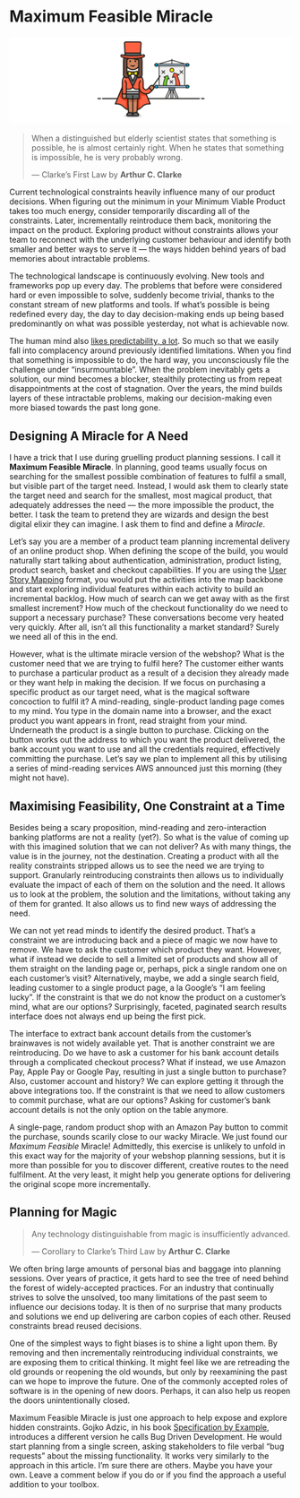 # Maximum Feasible Miracle

![Magician with slides](background.png)

> When a distinguished but elderly scientist states that something is possible,
> he is almost certainly right. When he states that something is impossible, he
> is very probably wrong.
>
> — Clarke’s First Law by **Arthur C. Clarke**

Current technological constraints heavily influence many of our product
decisions. When figuring out the minimum in your Minimum Viable Product takes
too much energy, consider temporarily discarding all of the constraints. Later,
incrementally reintroduce them back, monitoring the impact on the product.
Exploring product without constraints allows your team to reconnect with the
underlying customer behaviour and identify both smaller and better ways to
serve it — the ways hidden behind years of bad memories about intractable
problems.

The technological landscape is continuously evolving. New tools and frameworks
pop up every day. The problems that before were considered hard or even
impossible to solve, suddenly become trivial, thanks to the constant stream of
new platforms and tools. If what’s possible is being redefined every day, the
day to day decision-making ends up being based predominantly on what was
possible yesterday, not what is achievable now.

The human mind also [likes predictability, a
lot](/posts/2016/1/innovation-slider). So much so that we easily fall into
complacency around previously identified limitations. When you find that
something is impossible to do, the hard way, you unconsciously file the
challenge under “insurmountable”. When the problem inevitably gets a solution,
our mind becomes a blocker, stealthily protecting us from repeat
disappointments at the cost of stagnation. Over the years, the mind builds
layers of these intractable problems, making our decision-making even more
biased towards the past long gone.

## Designing A Miracle for A Need

I have a trick that I use during gruelling product planning sessions. I call it
**Maximum Feasible Miracle**. In planning, good teams usually focus on
searching for the smallest possible combination of features to fulfil a small,
but visible part of the target need. Instead, I would ask them to clearly state
the target need and search for the smallest, most magical product, that
adequately addresses the need — the more impossible the product, the better. I
task the team to pretend they are wizards and design the best digital elixir
they can imagine. I ask them to find and define a _Miracle_.

Let’s say you are a member of a product team planning incremental delivery of
an online product shop. When defining the scope of the build, you would
naturally start talking about authentication, administration, product listing,
product search, basket and checkout capabilities. If you are using the [User
Story Mapping](https://www.jpattonassociates.com/user-story-mapping/) format,
you would put the activities into the map backbone and start exploring
individual features within each activity to build an incremental backlog. How
much of search can we get away with as the first smallest increment? How much
of the checkout functionality do we need to support a necessary purchase? These
conversations become very heated very quickly. After all, isn’t all this
functionality a market standard? Surely we need all of this in the end.

However, what is the ultimate miracle version of the webshop? What is the
customer need that we are trying to fulfil here? The customer either wants to
purchase a particular product as a result of a decision they already made or
they want help in making the decision. If we focus on purchasing a specific
product as our target need, what is the magical software concoction to fulfil
it? A mind-reading, single-product landing page comes to my mind. You type in
the domain name into a browser, and the exact product you want appears in
front, read straight from your mind. Underneath the product is a single button
to purchase. Clicking on the button works out the address to which you want the
product delivered, the bank account you want to use and all the credentials
required, effectively committing the purchase. Let’s say we plan to implement
all this by utilising a series of mind-reading services AWS announced just this
morning (they might not have).

## Maximising Feasibility, One Constraint at a Time

Besides being a scary proposition, mind-reading and zero-interaction banking
platforms are not a reality (yet?). So what is the value of coming up with this
imagined solution that we can not deliver? As with many things, the value is in
the journey, not the destination. Creating a product with all the reality
constraints stripped allows us to see the need we are trying to support.
Granularly reintroducing constraints then allows us to individually evaluate
the impact of each of them on the solution and the need. It allows us to look
at the problem, the solution and the limitations, without taking any of them
for granted. It also allows us to find new ways of addressing the need.

We can not yet read minds to identify the desired product. That’s a constraint
we are introducing back and a piece of magic we now have to remove. We have to
ask the customer which product they want. However, what if instead we decide to
sell a limited set of products and show all of them straight on the landing
page or, perhaps, pick a single random one on each customer’s visit?
Alternatively, maybe, we add a single search field, leading customer to a
single product page, a la Google’s “I am feeling lucky”. If the constraint is
that we do not know the product on a customer’s mind, what are our options?
Surprisingly, faceted, paginated search results interface does not always end
up being the first pick.

The interface to extract bank account details from the customer’s brainwaves is
not widely available yet. That is another constraint we are reintroducing. Do
we have to ask a customer for his bank account details through a complicated
checkout process? What if instead, we use Amazon Pay, Apple Pay or Google Pay,
resulting in just a single button to purchase? Also, customer account and
history? We can explore getting it through the above integrations too. If the
constraint is that we need to allow customers to commit purchase, what are our
options? Asking for customer’s bank account details is not the only option on
the table anymore.

A single-page, random product shop with an Amazon Pay button to commit the
purchase, sounds scarily close to our wacky Miracle. We just found our _Maximum
Feasible_ Miracle! Admittedly, this exercise is unlikely to unfold in this
exact way for the majority of your webshop planning sessions, but it is more
than possible for you to discover different, creative routes to the need
fulfilment. At the very least, it might help you generate options for
delivering the original scope more incrementally.

## Planning for Magic

> Any technology distinguishable from magic is insufficiently advanced.
>
> — Corollary to Clarke’s Third Law by **Arthur C. Clarke**

We often bring large amounts of personal bias and baggage into planning
sessions. Over years of practice, it gets hard to see the tree of need behind
the forest of widely-accepted practices. For an industry that continually
strives to solve the unsolved, too many limitations of the past seem to
influence our decisions today. It is then of no surprise that many products and
solutions we end up delivering are carbon copies of each other. Reused
constraints bread reused decisions.

One of the simplest ways to fight biases is to shine a light upon them. By
removing and then incrementally reintroducing individual constraints, we are
exposing them to critical thinking. It might feel like we are retreading the
old grounds or reopening the old wounds, but only by reexamining the past can
we hope to improve the future. One of the commonly accepted roles of software
is in the opening of new doors. Perhaps, it can also help us reopen the doors
unintentionally closed.

Maximum Feasible Miracle is just one approach to help expose and explore hidden
constraints. Gojko Adzic, in his book [Specification by
Example](https://gojko.net/books/specification-by-example/), introduces a
different version he calls Bug Driven Development. He would start planning from
a single screen, asking stakeholders to file verbal “bug requests” about the
missing functionality. It works very similarly to the approach in this article.
I’m sure there are others. Maybe you have your own. Leave a comment below if
you do or if you find the approach a useful addition to your toolbox.
